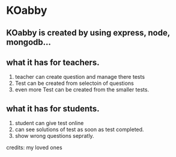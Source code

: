 <!DOCTYPE html>
<html lang="en">
<head>
    <meta charset="UTF-8">
    <meta http-equiv="X-UA-Compatible" content="IE=edge">
    <meta name="viewport" content="width=device-width, initial-scale=1.0">
</head>
<body>
    <h1>KOabby</h1>
    <h2>KOabby is created by using express, node, mongodb...</h2>
    <h2>what it has for teachers.</h2>
    <ol>
    <li>teacher can create question and manage there tests</li>
    <li>Test can be created from selectoin of questions</li>
    <li>even more Test can be created from the smaller tests.</li>
    </ol>
    <h2>what it has for students.</h2>
    <ol><li>student can give test online</li>
    <li>can see solutions of test as soon as test completed.</li>
    <li>show wrong questions sepratly.</li>
    </ol>
    <p>credits: my loved ones</p>
</body>
</html>
